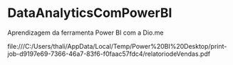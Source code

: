 # DataAnalyticsComPowerBI
Aprendizagem da ferramenta Power BI com a Dio.me

file:///C:/Users/thali/AppData/Local/Temp/Power%20BI%20Desktop/print-job-d9197e69-7366-46a7-83f6-f0faac57fdc4/relatoriodeVendas.pdf
